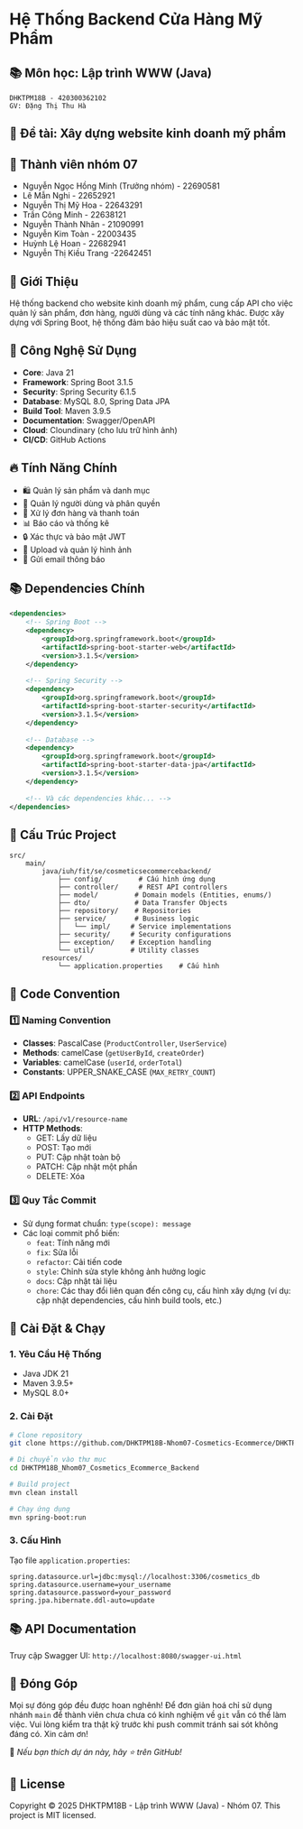 # Hệ Thống Backend Cửa Hàng Mỹ Phẩm

## 📚 Môn học: Lập trình WWW (Java)
```
DHKTPM18B - 420300362102
GV: Đặng Thị Thu Hà
```

## 🎯 Đề tài: Xây dựng website kinh doanh mỹ phẩm

## 🤝 Thành viên nhóm 07
- Nguyễn Ngọc Hồng Minh (Trưởng nhóm) - 22690581
- Lê Mẫn Nghi - 22652921
- Nguyễn Thị Mỹ Hoa - 22643291
- Trần Công Minh - 22638121
- Nguyễn Thành Nhân - 21090991
- Nguyễn Kim Toàn - 22003435
- Huỳnh Lệ Hoan - 22682941
- Nguyễn Thị Kiều Trang -22642451

## 🌟 Giới Thiệu
Hệ thống backend cho website kinh doanh mỹ phẩm, cung cấp API cho việc quản lý sản phẩm, đơn hàng, người dùng và các tính năng khác. Được xây dựng với Spring Boot, hệ thống đảm bảo hiệu suất cao và bảo mật tốt.

## 🚀 Công Nghệ Sử Dụng
- **Core**: Java 21
- **Framework**: Spring Boot 3.1.5
- **Security**: Spring Security 6.1.5
- **Database**: MySQL 8.0, Spring Data JPA
- **Build Tool**: Maven 3.9.5
- **Documentation**: Swagger/OpenAPI
- **Cloud**: Cloundinary (cho lưu trữ hình ảnh)
- **CI/CD**: GitHub Actions

## 🔥 Tính Năng Chính
- 🛍️ Quản lý sản phẩm và danh mục
- 👥 Quản lý người dùng và phân quyền
- 🛒 Xử lý đơn hàng và thanh toán
- 📊 Báo cáo và thống kê
- 🔒 Xác thực và bảo mật JWT
- 📸 Upload và quản lý hình ảnh
- 📧 Gửi email thông báo

## 📚 Dependencies Chính

```xml
<dependencies>
    <!-- Spring Boot -->
    <dependency>
        <groupId>org.springframework.boot</groupId>
        <artifactId>spring-boot-starter-web</artifactId>
        <version>3.1.5</version>
    </dependency>
    
    <!-- Spring Security -->
    <dependency>
        <groupId>org.springframework.boot</groupId>
        <artifactId>spring-boot-starter-security</artifactId>
        <version>3.1.5</version>
    </dependency>
    
    <!-- Database -->
    <dependency>
        <groupId>org.springframework.boot</groupId>
        <artifactId>spring-boot-starter-data-jpa</artifactId>
        <version>3.1.5</version>
    </dependency>
    
    <!-- Và các dependencies khác... -->
</dependencies>
```

## 📂 Cấu Trúc Project
```
src/
    main/
        java/iuh/fit/se/cosmeticsecommercebackend/
            ├── config/         # Cấu hình ứng dụng 
            ├── controller/     # REST API controllers 
            ├── model/         # Domain models (Entities, enums/)
            ├── dto/           # Data Transfer Objects
            ├── repository/    # Repositories
            ├── service/       # Business logic  
            │   └── impl/     # Service implementations
            ├── security/     # Security configurations
            ├── exception/    # Exception handling 
            └── util/         # Utility classes
        resources/
            └── application.properties    # Cấu hình
```

## 📝 Code Convention
### 1️⃣ Naming Convention
- **Classes**: PascalCase (`ProductController`, `UserService`)
- **Methods**: camelCase (`getUserById`, `createOrder`)
- **Variables**: camelCase (`userId`, `orderTotal`)
- **Constants**: UPPER_SNAKE_CASE (`MAX_RETRY_COUNT`)

### 2️⃣ API Endpoints
- **URL**: `/api/v1/resource-name`
- **HTTP Methods**:
  - GET: Lấy dữ liệu
  - POST: Tạo mới
  - PUT: Cập nhật toàn bộ
  - PATCH: Cập nhật một phần
  - DELETE: Xóa

### 3️⃣ Quy Tắc Commit
- Sử dụng format chuẩn: `type(scope): message`
- Các loại commit phổ biến:
  - `feat`: Tính năng mới
  - `fix`: Sửa lỗi
  - `refactor`: Cải tiến code
  - `style`: Chỉnh sửa style không ảnh hưởng logic
  - `docs`: Cập nhật tài liệu
  - `chore`: Các thay đổi liên quan đến công cụ, cấu hình xây dựng
  (ví dụ: cập nhật dependencies, cấu hình build tools, etc.)

## 🚀 Cài Đặt & Chạy

### 1. Yêu Cầu Hệ Thống
- Java JDK 21
- Maven 3.9.5+
- MySQL 8.0+

### 2. Cài Đặt
```bash
# Clone repository
git clone https://github.com/DHKTPM18B-Nhom07-Cosmetics-Ecommerce/DHKTPM18B_Nhom07_Cosmetics_Ecommerce_Backend.git

# Di chuyển vào thư mục
cd DHKTPM18B_Nhom07_Cosmetics_Ecommerce_Backend

# Build project
mvn clean install

# Chạy ứng dụng
mvn spring-boot:run
```

### 3. Cấu Hình
Tạo file `application.properties`:
```properties
spring.datasource.url=jdbc:mysql://localhost:3306/cosmetics_db
spring.datasource.username=your_username
spring.datasource.password=your_password
spring.jpa.hibernate.ddl-auto=update
```

## 📚 API Documentation
Truy cập Swagger UI: `http://localhost:8080/swagger-ui.html`

## 🤝 Đóng Góp
Mọi sự đóng góp đều được hoan nghênh! Để đơn giản hoá chỉ sử dụng nhánh `main` để thành viên chưa chưa có kinh nghiệm về `git` vẫn có thể làm việc. Vui lòng kiểm tra thật kỹ trước khi push commit tránh sai sót không đáng có. Xin cảm ơn!

📢 *Nếu bạn thích dự án này, hãy ⭐ trên GitHub!*
## 📝 License
Copyright © 2025 DHKTPM18B - Lập trình WWW (Java) - Nhóm 07.
This project is MIT licensed.
